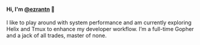 #### Hi, I'm [@ezrantn](https://www.linkedin.com/in/ezrantn/) 👋

I like to play around with system performance and am currently exploring Helix and Tmux to enhance my developer workflow.
I’m a full-time Gopher and a jack of all trades, master of none.
